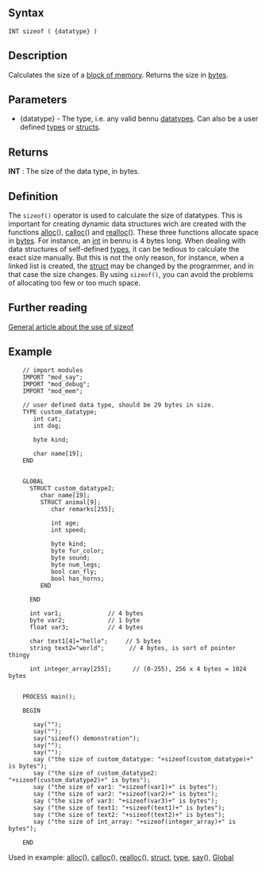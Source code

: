 Syntax
------

```
INT sizeof ( {datatype} )
```

Description
-----------

Calculates the size of a [block of memory](#memoryblock).
Returns the size in [bytes](#byte).

Parameters
----------

  * {datatype}   - The type, i.e. any valid bennu [datatypes](#datatypes). Can also be a user defined [types](#type) or [structs](#struct).

Returns
-------

**INT** : The size of the data type, in bytes.

Definition
----------

The `sizeof()` operator is used to calculate the size of datatypes. This
is important for creating dynamic data structures wich are created with
the functions [alloc](#alloc)(), [calloc](#calloc)()
and [realloc](#realloc)(). These three functions allocate
space in [bytes](#byte). For instance, an
[int](#int) in bennu is 4 bytes long. When dealing with data
structures of self-defined [types](#type), it can be tedious
to calculate the exact size manually. But this is not the only reason,
for instance, when a linked list is created, the
[struct](#struct) may be changed by the programmer, and in
that case the size changes. By using `sizeof()`, you can avoid the
problems of allocating too few or too much space.

Further reading
---------------

[General article about the use of
sizeof](http://en.wikipedia.org/wiki/Sizeof)

Example
-------

```
    // import modules
    IMPORT "mod_say";
    IMPORT "mod_debug";
    IMPORT "mod_mem";

    // user defined data type, should be 29 bytes in size.
    TYPE custom_datatype;
       int cat;
       int dog;
       
       byte kind;
       
       char name[19];
    END


    GLOBAL
      STRUCT custom_datatype2;
         char name[19];
         STRUCT animal[9];
            char remarks[255];

            int age;
            int speed;

            byte kind;
            byte fur_color;
            byte sound;    
            byte num_legs;
            bool can_fly;
            bool has_horns;
         END
            
      END

      int var1;             // 4 bytes
      byte var2;            // 1 byte
      float var3;           // 4 bytes

      char text1[4]="hello";     // 5 bytes
      string text2="world";       // 4 bytes, is sort of pointer thingy 

      int integer_array[255];      // (0-255), 256 x 4 bytes = 1024 bytes


    PROCESS main();

    BEGIN

       say("");
       say("");
       say("sizeof() demonstration");
       say("");
       say("");
       say ("the size of custom_datatype: "+sizeof(custom_datatype)+" is bytes");
       say ("the size of custom_datatype2: "+sizeof(custom_datatype2)+" is bytes");
       say ("the size of var1: "+sizeof(var1)+" is bytes");
       say ("the size of var2: "+sizeof(var2)+" is bytes");
       say ("the size of var3: "+sizeof(var3)+" is bytes");
       say ("the size of text1: "+sizeof(text1)+" is bytes");
       say ("the size of text2: "+sizeof(text2)+" is bytes");
       say ("the size of int_array: "+sizeof(integer_array)+" is bytes");
       
    END
```

Used in example: [alloc](#alloc)(),
[calloc](#calloc)(), [realloc](#realloc)(),
[struct](#struct), [type](#type),
[say](#say)(), [Global](#global)
